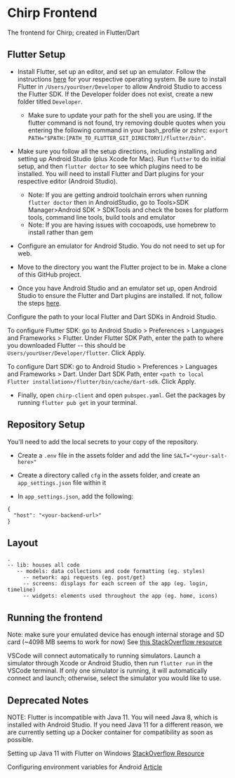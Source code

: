 # Chirp Frontend

The frontend for Chirp; created in Flutter/Dart 

## Flutter Setup

- Install Flutter, set up an editor, and set up an emulator. Follow the instructions [here](https://flutter.dev/docs/get-started/install) for your respective operating system. Be sure to install Flutter in `/Users/yourUser/Developer` to allow Android Studio to access the Flutter SDK. If the Developer folder does not exist, create a new folder titled `Developer`.

  - Make sure to update your path for the shell you are using. If the flutter command is not found, try removing double quotes when you entering the following command in your bash_profile or zshrc: `export PATH="$PATH:[PATH_TO_FLUTTER_GIT_DIRECTORY]/flutter/bin"`.

- Make sure you follow all the setup directions, including installing and setting up Android Studio (plus Xcode for Mac). Run `flutter` to do initial setup, and then `flutter doctor` to see which plugins need to be installed. You will need to install Flutter and Dart plugins for your respective editor (Android Studio).

  - Note: If you are getting android toolchain errors when running `flutter doctor` then in AndroidStudio, go to Tools>SDK Manager>Android SDK > SDKTools and check the boxes for platform tools, command line tools, build tools and emulator
  - Note: If you are having issues with cocoapods, use homebrew to install rather than gem

- Configure an emulator for Android Studio. You do not need to set up for web.

- Move to the directory you want the Flutter project to be in. Make a clone of this GitHub project.

- Once you have Android Studio and an emulator set up, open Android Studio to ensure the Flutter and Dart plugins are installed. If not, follow the steps [here](https://flutter.dev/docs/get-started/editor?tab=androidstudio).

Configure the path to your local Flutter and Dart SDKs in Android Studio.

To configure Flutter SDK: go to Android Studio > Preferences > Languages and Frameworks > Flutter. Under Flutter SDK Path, enter the path to where you downloaded Flutter -- this should be `Users/yourUser/Developer/flutter`. Click Apply.

To configure Dart SDK: go to Android Studio > Preferences > Languages and Frameworks > Dart. Under Dart SDK Path, enter `<path to local Flutter installation>/flutter/bin/cache/dart-sdk`. Click Apply.

- Finally, open `chirp-client` and open `pubspec.yaml`. Get the packages by running `flutter pub get` in your terminal.

## Repository Setup

You'll need to add the local secrets to your copy of the repository.

- Create a `.env` file in the assets folder and add the line `SALT="<your-salt-here>"`

- Create a directory called `cfg` in the assets folder, and create an `app_settings.json` file within it

- In `app_settings.json`, add the following:

```
{
  "host": "<your-backend-url>"
}
```

## Layout

```
.
-- lib: houses all code
   -- models: data collections and code formatting (eg. styles)
	 -- network: api requests (eg. post/get)
	 -- screens: displays for each screen of the app (eg. login, timeline)
	 -- widgets: elements used throughout the app (eg. home, icons)
```

## Running the frontend

Note: make sure your emulated device has enough internal storage and SD card (~4098 MB seems to work for now)
See [this StackOverflow resource](https://stackoverflow.com/questions/54461288/installation-failed-with-message-error-android-os-parcelableexception-java-io)

VSCode will connect automatically to running simulators. Launch a simulator through Xcode or Android Studio, then run `flutter run` in the VSCode terminal. If only one simulator is running, it will automatically connect and launch; otherwise, select the simulator you would like to use.

## Deprecated Notes

NOTE: Flutter is incompatible with Java 11. You will need Java 8, which is installed with Android Studio. If you need Java 11 for a different reason, we are currently setting up a Docker container for compatibility as soon as possible.

Setting up Java 11 with Flutter on Windows [StackOverflow Resource](https://stackoverflow.com/questions/60869110/android-license-status-unknown-in-flutter-doctor/60869111#60869111)

Configuring environment variables for Android [Article](https://kashanhaider.com/set-up-android-environment-variables-on-macos/)